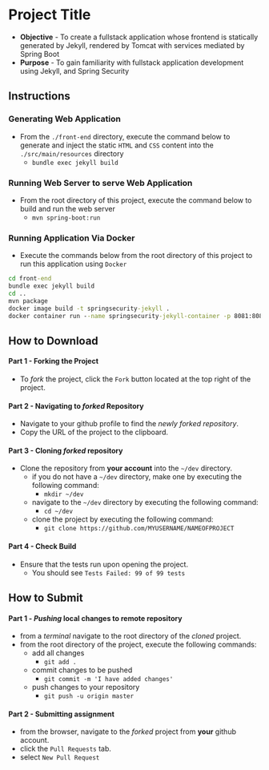 # Project Title

* **Objective** - To create a fullstack application whose frontend is statically generated by Jekyll, rendered by Tomcat with services mediated by Spring Boot
* **Purpose** - To gain familiarity with fullstack application development using Jekyll, and Spring Security




## Instructions

### Generating Web Application
* From the `./front-end` directory, execute the command below to generate and inject the static `HTML` and `CSS` content into the `./src/main/resources` directory
  * `bundle exec jekyll build`

### Running Web Server to serve Web Application
* From the root directory of this project, execute the command below to build and run the web server
  * `mvn spring-boot:run`


### Running Application Via Docker
* Execute the commands below from the root directory of this project to run this application using `Docker`

```bat
cd front-end
bundle exec jekyll build
cd ..
mvn package
docker image build -t springsecurity-jekyll .
docker container run --name springsecurity-jekyll-container -p 8081:8080 -d springsecurity-jekyll
```

## How to Download

#### Part 1 - Forking the Project
* To _fork_ the project, click the `Fork` button located at the top right of the project.


#### Part 2 - Navigating to _forked_ Repository
* Navigate to your github profile to find the _newly forked repository_.
* Copy the URL of the project to the clipboard.

#### Part 3 - Cloning _forked_ repository
* Clone the repository from **your account** into the `~/dev` directory.
  * if you do not have a `~/dev` directory, make one by executing the following command:
    * `mkdir ~/dev`
  * navigate to the `~/dev` directory by executing the following command:
    * `cd ~/dev`
  * clone the project by executing the following command:
    * `git clone https://github.com/MYUSERNAME/NAMEOFPROJECT`

#### Part 4 - Check Build
* Ensure that the tests run upon opening the project.
    * You should see `Tests Failed: 99 of 99 tests`







## How to Submit

#### Part 1 -  _Pushing_ local changes to remote repository
* from a _terminal_ navigate to the root directory of the _cloned_ project.
* from the root directory of the project, execute the following commands:
    * add all changes
      * `git add .`
    * commit changes to be pushed
      * `git commit -m 'I have added changes'`
    * push changes to your repository
      * `git push -u origin master`

#### Part 2 - Submitting assignment
* from the browser, navigate to the _forked_ project from **your** github account.
* click the `Pull Requests` tab.
* select `New Pull Request`